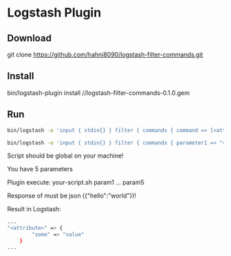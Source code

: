 # Logstash Plugin

## Download
git clone https://github.com/hahni8090/logstash-filter-commands.git

## Install
bin/logstash-plugin install /<path-to-plugin>/logstash-filter-commands-0.1.0.gem

## Run
```sh
bin/logstash -e 'input { stdin{} } filter { commands { command => [<attribute>, <your-script>] } } output {stdout { codec => rubydebug }}'
```

```sh
bin/logstash -e 'input { stdin{} } filter { commands { parameter1 => "<param1>" command => [<attribute>, <your-script>] } } output {stdout { codec => rubydebug }}'
```

Script should be global on your machine!

You have 5 parameters

Plugin execute: your-script.sh param1 ... param5

Response of <your-script> must be json ({"hello":"world"})!

Result in Logstash:

```sh
...
"<attribute>" => {
        "some" => "value"
    }
...
```

